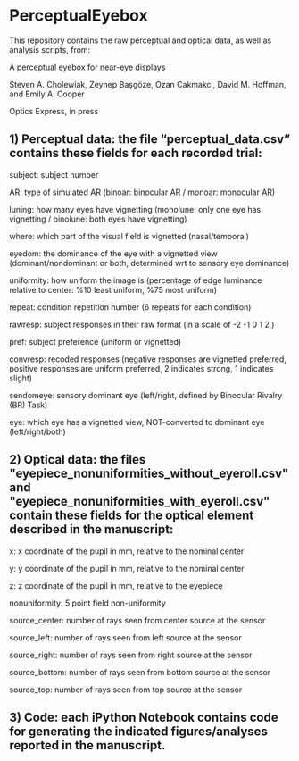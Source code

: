 # PerceptualEyebox

This repository contains the raw perceptual and optical data, as well as analysis scripts, from:

A perceptual eyebox for near-eye displays

Steven A. Cholewiak, Zeynep Başgöze, Ozan Cakmakci, David M. Hoffman, and Emily A. Cooper

Optics Express, in press

## 1) Perceptual data: the file “perceptual_data.csv” contains these fields for each recorded trial:

subject:	subject number

AR:		type of simulated AR (binoar: binocular AR / monoar: monocular AR)

luning:		how many eyes have vignetting (monolune: only one eye has vignetting / binolune: both eyes have vignetting)

where:		which part of the visual field is vignetted (nasal/temporal)

eyedom:		the dominance of the eye with a vignetted view (dominant/nondominant or both, determined wrt to sensory eye dominance) 

uniformity:	how uniform the image is (percentage of edge luminance relative to center: %10 least uniform, %75 most uniform)

repeat:		condition repetition number (6 repeats for each condition)

rawresp:	subject responses in their raw format (in a scale of -2 -1 0 1 2 )

pref:		subject preference (uniform or vignetted)

convresp:	recoded responses (negative responses are vignetted preferred, positive responses are uniform preferred, 2 indicates strong, 1 indicates slight)

sendomeye:	sensory dominant eye (left/right, defined by Binocular Rivalry (BR) Task)

eye:		which eye has a vignetted view, NOT-converted to dominant eye (left/right/both)

## 2) Optical data: the files "eyepiece_nonuniformities_without_eyeroll.csv" and "eyepiece_nonuniformities_with_eyeroll.csv" contain these fields for the optical element described in the manuscript:

x:		x coordinate of the pupil in mm, relative to the nominal center

y:		y coordinate of the pupil in mm, relative to the nominal center	

z:		z coordinate of the pupil in mm, relative to the eyepiece

nonuniformity:  5 point field non-uniformity	

source_center:	number of rays seen from center source at the sensor

source_left:	number of rays seen from left source at the sensor		

source_right:	number of rays seen from right source at the sensor	

source_bottom:	number of rays seen from bottom source at the sensor		

source_top:	number of rays seen from top source at the sensor	

## 3) Code: each iPython Notebook contains code for generating the indicated figures/analyses reported in the manuscript.
